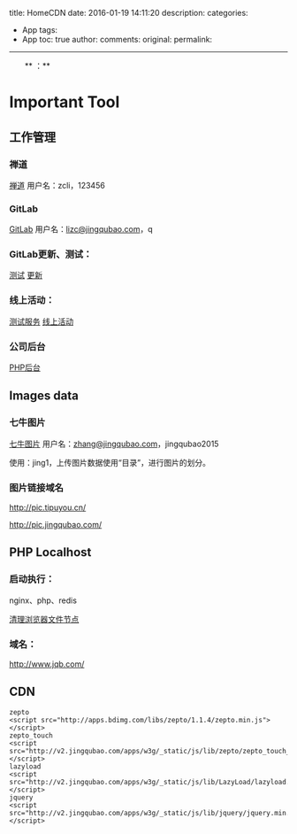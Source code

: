 ﻿title: HomeCDN
date: 2016-01-19 14:11:20
description: 
categories:
- App
tags:
- App
toc: true
author:
comments:
original:
permalink: 
---
　　** ：**
<!-- more -->
# Important Tool

## 工作管理

### 禅道

[禅道](http://pms.jingqubao.com/ "景区宝项目管理系统")
用户名：zcli，123456

### GitLab

[GitLab](http://192.168.1.208/ "Git版本")
用户名：lizc@jingqubao.com，q

### GitLab更新、测试：

[测试](http://192.168.1.203/h5/Activity/March/ "Gitlab浏览")
[更新](http://192.168.1.203/Empty/page/deploy.jsp "更新Pull")

### 线上活动：

[测试服务](http://v2test.jingqubao.com/w3g/Weixin/spring "用于上线的本地测试")
[线上活动](http://v2.jingqubao.com/w3g/Weixin/spring "线上域名")


### 公司后台

[PHP后台](http://v2.jingqubao.com/admin/Index/index "")

## Images data

### 七牛图片

[七牛图片](https://portal.qiniu.com/bucket/jing1/resource "七牛数据平台")
用户名：zhang@jingqubao.com，jingqubao2015

使用：jing1，上传图片数据使用“目录”，进行图片的划分。

### 图片链接域名

http://pic.tipuyou.cn/

http://pic.jingqubao.com/


## PHP Localhost

### 启动执行：

nginx、php、redis

[清理浏览器文件节点](http://www.jqb.com/cleancache.php "")

### 域名：
http://www.jqb.com/

## CDN

```
zepto
<script src="http://apps.bdimg.com/libs/zepto/1.1.4/zepto.min.js"></script>
zepto_touch
<script src="http://v2.jingqubao.com/apps/w3g/_static/js/lib/zepto/zepto_touch_min.js"></script>
lazyload
<script src="http://v2.jingqubao.com/apps/w3g/_static/js/lib/LazyLoad/lazyload.min.js"></script>
jquery
<script src="http://v2.jingqubao.com/apps/w3g/_static/js/lib/jquery/jquery.min.js"></script>
```

[]( "")